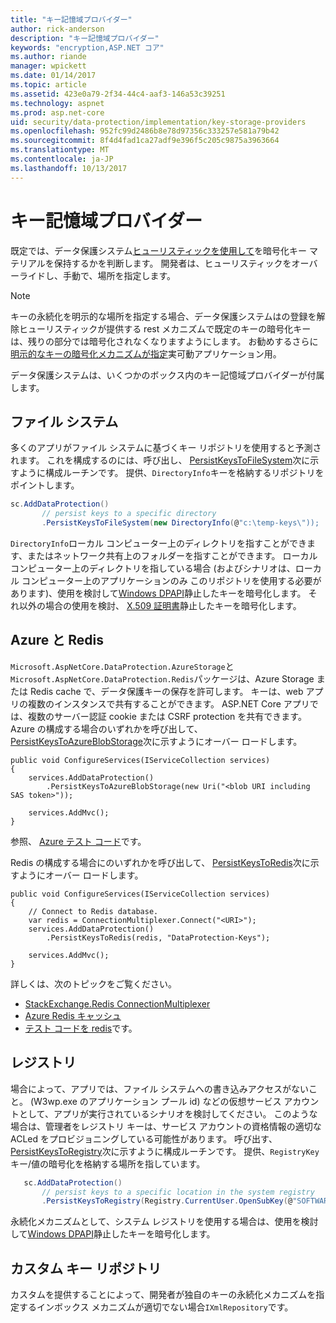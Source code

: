 ```yaml
---
title: "キー記憶域プロバイダー"
author: rick-anderson
description: "キー記憶域プロバイダー"
keywords: "encryption,ASP.NET コア"
ms.author: riande
manager: wpickett
ms.date: 01/14/2017
ms.topic: article
ms.assetid: 423e0a79-2f34-44c4-aaf3-146a53c39251
ms.technology: aspnet
ms.prod: asp.net-core
uid: security/data-protection/implementation/key-storage-providers
ms.openlocfilehash: 952fc99d2486b8e78d97356c333257e581a79b42
ms.sourcegitcommit: 8f4d4fad1ca27adf9e396f5c205c9875a3963664
ms.translationtype: MT
ms.contentlocale: ja-JP
ms.lasthandoff: 10/13/2017
---
```

# <a name="key-storage-providers"></a>キー記憶域プロバイダー

<a name="data-protection-implementation-key-storage-providers"></a>

既定では、データ保護システム[ヒューリスティックを使用して](../configuration/default-settings.md#data-protection-default-settings)を暗号化キー マテリアルを保持するかを判断します。 開発者は、ヒューリスティックをオーバーライドし、手動で、場所を指定します。

> [!NOTE]
> キーの永続化を明示的な場所を指定する場合、データ保護システムはの登録を解除ヒューリスティックが提供する rest メカニズムで既定のキーの暗号化キーは、残りの部分では暗号化されなくなりますようにします。 お勧めするさらに[明示的なキーの暗号化メカニズムが指定](key-encryption-at-rest.md#data-protection-implementation-key-encryption-at-rest-providers)実可動アプリケーション用。

データ保護システムは、いくつかのボックス内のキー記憶域プロバイダーが付属します。

## <a name="file-system"></a>ファイル システム

多くのアプリがファイル システムに基づくキー リポジトリを使用すると予測されます。 これを構成するのには、呼び出し、 [PersistKeysToFileSystem](https://github.com/aspnet/DataProtection/blob/rel/1.1.0/src/Microsoft.AspNetCore.DataProtection/DataProtectionBuilderExtensions.cs)次に示すように構成ルーチンです。 提供、`DirectoryInfo`キーを格納するリポジトリをポイントします。

```csharp
sc.AddDataProtection()
       // persist keys to a specific directory
       .PersistKeysToFileSystem(new DirectoryInfo(@"c:\temp-keys\"));
   ```

`DirectoryInfo`ローカル コンピューター上のディレクトリを指すことができます、またはネットワーク共有上のフォルダーを指すことができます。 ローカル コンピューター上のディレクトリを指している場合 (およびシナリオは、ローカル コンピューター上のアプリケーションのみ このリポジトリを使用する必要があります)、使用を検討して[Windows DPAPI](key-encryption-at-rest.md#data-protection-implementation-key-encryption-at-rest)静止したキーを暗号化します。 それ以外の場合の使用を検討、 [X.509 証明書](key-encryption-at-rest.md#data-protection-implementation-key-encryption-at-rest)静止したキーを暗号化します。

## <a name="azure-and-redis"></a>Azure と Redis

`Microsoft.AspNetCore.DataProtection.AzureStorage`と`Microsoft.AspNetCore.DataProtection.Redis`パッケージは、Azure Storage または Redis cache で、データ保護キーの保存を許可します。 キーは、web アプリの複数のインスタンスで共有することができます。 ASP.NET Core アプリでは、複数のサーバー認証 cookie または CSRF protection を共有できます。 Azure の構成する場合のいずれかを呼び出して、 [PersistKeysToAzureBlobStorage](https://github.com/aspnet/DataProtection/blob/rel/1.1.0/src/Microsoft.AspNetCore.DataProtection.AzureStorage/AzureDataProtectionBuilderExtensions.cs)次に示すようにオーバー ロードします。

```
public void ConfigureServices(IServiceCollection services)
{
    services.AddDataProtection()
        .PersistKeysToAzureBlobStorage(new Uri("<blob URI including SAS token>"));

    services.AddMvc();
}
```

参照、 [Azure テスト コード](https://github.com/aspnet/DataProtection/blob/rel/1.1.0/samples/AzureBlob/Program.cs)です。

Redis の構成する場合にのいずれかを呼び出して、 [PersistKeysToRedis](https://github.com/aspnet/DataProtection/blob/rel/1.1.0/src/Microsoft.AspNetCore.DataProtection.Redis/RedisDataProtectionBuilderExtensions.cs)次に示すようにオーバー ロードします。

```
public void ConfigureServices(IServiceCollection services)
{
    // Connect to Redis database.
    var redis = ConnectionMultiplexer.Connect("<URI>");
    services.AddDataProtection()
        .PersistKeysToRedis(redis, "DataProtection-Keys");

    services.AddMvc();
}
```

詳しくは、次のトピックをご覧ください。

- [StackExchange.Redis ConnectionMultiplexer](https://github.com/StackExchange/StackExchange.Redis/blob/master/docs/Basics.md)
- [Azure Redis キャッシュ](https://docs.microsoft.com/azure/redis-cache/cache-dotnet-how-to-use-azure-redis-cache#connect-to-the-cache)
- [テスト コードを redis](https://github.com/aspnet/DataProtection/blob/rel/1.1.0/samples/Redis/Program.cs)です。

## <a name="registry"></a>レジストリ

場合によって、アプリでは、ファイル システムへの書き込みアクセスがないこと。 (W3wp.exe のアプリケーション プール id) などの仮想サービス アカウントとして、アプリが実行されているシナリオを検討してください。 このような場合は、管理者をレジストリ キーは、サービス アカウントの資格情報の適切な ACLed をプロビジョニングしている可能性があります。 呼び出す、 [PersistKeysToRegistry](https://github.com/aspnet/DataProtection/blob/rel/1.1.0/src/Microsoft.AspNetCore.DataProtection/DataProtectionBuilderExtensions.cs)次に示すように構成ルーチンです。 提供、`RegistryKey`キー/値の暗号化を格納する場所を指しています。

```csharp
   sc.AddDataProtection()
       // persist keys to a specific location in the system registry
       .PersistKeysToRegistry(Registry.CurrentUser.OpenSubKey(@"SOFTWARE\Sample\keys"));
   ```

永続化メカニズムとして、システム レジストリを使用する場合は、使用を検討して[Windows DPAPI](key-encryption-at-rest.md#data-protection-implementation-key-encryption-at-rest)静止したキーを暗号化します。

## <a name="custom-key-repository"></a>カスタム キー リポジトリ

カスタムを提供することによって、開発者が独自のキーの永続化メカニズムを指定するインボックス メカニズムが適切でない場合`IXmlRepository`です。
